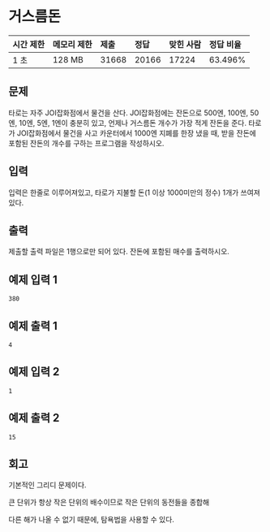 # 거스름돈  

| 시간 제한 | 메모리 제한 | 제출  | 정답  | 맞힌 사람 | 정답 비율 |
| :-------- | :---------- | :---- | :---- | :-------- | :-------- |
| 1 초      | 128 MB      | 31668 | 20166 | 17224     | 63.496%   |

## 문제

타로는 자주 JOI잡화점에서 물건을 산다. JOI잡화점에는 잔돈으로 500엔, 100엔, 50엔, 10엔, 5엔, 1엔이 충분히 있고, 언제나 거스름돈 개수가 가장 적게 잔돈을 준다. 타로가 JOI잡화점에서 물건을 사고 카운터에서 1000엔 지폐를 한장 냈을 때, 받을 잔돈에 포함된 잔돈의 개수를 구하는 프로그램을 작성하시오.

## 입력

입력은 한줄로 이루어져있고, 타로가 지불할 돈(1 이상 1000미만의 정수) 1개가 쓰여져있다.

## 출력

제출할 출력 파일은 1행으로만 되어 있다. 잔돈에 포함된 매수를 출력하시오.

## 예제 입력 1

```
380
```

## 예제 출력 1

```
4
```

## 예제 입력 2

```
1
```

## 예제 출력 2

```
15
```

## 회고
기본적인 그리디 문제이다.

큰 단위가 항상 작은 단위의 배수이므로 작은 단위의 동전들을 종합해

다른 해가 나올 수 없기 때문에, 탐욕법을 사용할 수 있다.